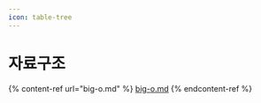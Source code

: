 ```yaml
---
icon: table-tree
---
```


# 자료구조

{% content-ref url="big-o.md" %}
[big-o.md](big-o.md)
{% endcontent-ref %}
